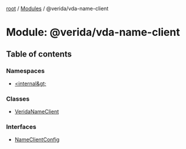 [root](../README.md) / [Modules](../modules.md) / @verida/vda-name-client

# Module: @verida/vda-name-client

## Table of contents

### Namespaces

- [&lt;internal\&gt;](verida_vda_name_client._internal_.md)

### Classes

- [VeridaNameClient](../classes/verida_vda_name_client.VeridaNameClient.md)

### Interfaces

- [NameClientConfig](../interfaces/verida_vda_name_client.NameClientConfig.md)
